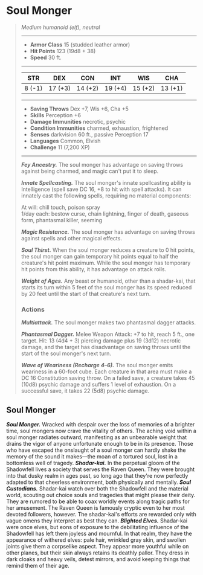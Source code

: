 # Soul Monger
>*Medium humanoid (elf), neutral*
>___
>- **Armor Class** 15 (studded leather armor)
>- **Hit Points** 123 (19d8 + 38)
>- **Speed** 30 ft.
>___
>|STR|DEX|CON|INT|WIS|CHA|
>|:---:|:---:|:---:|:---:|:---:|:---:|
>|8 (-1)|17 (+3)|14 (+2)|19 (+4)|15 (+2)|13 (+1)|
>___
>- **Saving Throws** Dex +7, Wis +6, Cha +5
>- **Skills** Perception +6
>- **Damage Immunities** necrotic, psychic
>- **Condition Immunities** charmed, exhaustion, frightened
>- **Senses** darkvision 60 ft., passive Perception 17
>- **Languages** Common, Elvish
>- **Challenge** 11 (7,200 XP)
>___
>***Fey Ancestry.*** The soul monger has advantage on saving throws against being charmed, and magic can't put it to sleep.  
>
>***Innate Spellcasting.*** The soul monger's innate spellcasting ability is Intelligence (spell save DC 16, +8 to hit with spell attacks). It can innately cast the following spells, requiring no material components:  
>
>At will: chill touch, poison spray  
>1/day each: bestow curse, chain lightning, finger of death, gaseous form, phantasmal killer, seeming  
>
>
>***Magic Resistance.*** The soul monger has advantage on saving throws against spells and other magical effects.  
>
>***Soul Thirst.*** When the soul monger reduces a creature to 0 hit points, the soul monger can gain temporary hit points equal to half the creature's hit point maximum. While the soul monger has temporary hit points from this ability, it has advantage on attack rolls.  
>
>***Weight of Ages.*** Any beast or humanoid, other than a shadar-kai, that starts its turn within 5 feet of the soul monger has its speed reduced by 20 feet until the start of that creature's next turn.  
>
>### Actions
>***Multiattack.*** The soul monger makes two phantasmal dagger attacks.  
>
>***Phantasmal Dagger.*** Melee Weapon Attack: +7 to hit, reach 5 ft., one target. Hit: 13 (4d4 + 3) piercing damage plus 19 (3d12) necrotic damage, and the target has disadvantage on saving throws until the start of the soul monger's next turn.  
>
>***Wave of Weariness (Recharge 4–6).*** The soul monger emits weariness in a 60-foot cube. Each creature in that area must make a DC 16 Constitution saving throw. On a failed save, a creature takes 45 (10d8) psychic damage and suffers 1 level of exhaustion. On a successful save, it takes 22 (5d8) psychic damage.
## Soul Monger
***Soul Monger.*** Wracked with despair over the loss of memories of a brighter time, soul mongers now crave the vitality of others. The aching void within a soul monger radiates outward, manifesting as an unbearable weight that drains the vigor of anyone unfortunate enough to be in its presence. Those who have escaped the onslaught of a soul monger can hardly shake the memory of the sound it makes—the moan of a tortured soul, lost in a bottomless well of tragedy.
***Shadar-kai.*** In the perpetual gloom of the Shadowfell lives a society that serves the Raven Queen. They were brought into that dusky realm in ages past, so long ago that they're now perfectly adapted to that cheerless environment, both physically and mentally.
***Soul Custodians.*** Shadar-kai watch over both the Shadowfell and the material world, scouting out choice souls and tragedies that might please their deity. They are rumored to be able to coax worldly events along tragic paths for her amusement. The Raven Queen is famously cryptic even to her most devoted followers, however. The shadar-kai's efforts are rewarded only with vague omens they interpret as best they can.
***Blighted Elves.*** Shadar-kai were once elves, but eons of exposure to the debilitating influence of the Shadowfell has left them joyless and mournful. In that realm, they have the appearance of withered elves: pale hair, wrinkled gray skin, and swollen joints give them a corpselike aspect. They appear more youthful while on other planes, but their skin always retains its deathly pallor. They dress in dark cloaks and heavy veils, detest mirrors, and avoid keeping things that remind them of their age.
